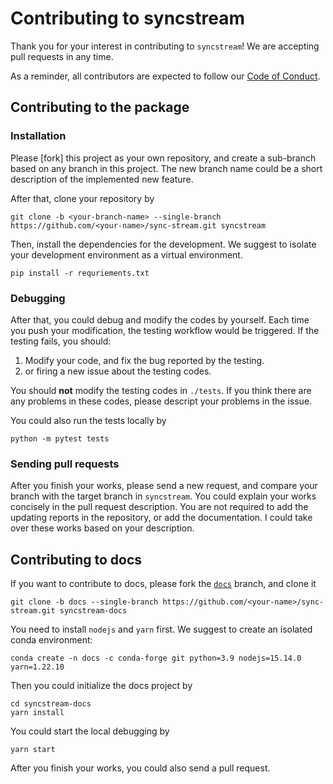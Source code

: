 # Contributing to syncstream

Thank you for your interest in contributing to `syncstream`! We are accepting pull
requests in any time.

As a reminder, all contributors are expected to follow our [Code of Conduct][coc].

[coc]: https://github.com/cainmagi/sync-stream/blob/main/CODE_OF_CONDUCT.md

## Contributing to the package

### Installation

Please [fork] this project as your own repository, and create a sub-branch based on any branch in this project. The new branch name could be a short description of the implemented new feature.

After that, clone your repository by

```shell
git clone -b <your-branch-name> --single-branch https://github.com/<your-name>/sync-stream.git syncstream
```

Then, install the dependencies for the development. We suggest to isolate your development environment as a virtual environment.

```shell
pip install -r requriements.txt
```

### Debugging

After that, you could debug and modify the codes by yourself. Each time you push your modification, the testing workflow would be triggered. If the testing fails, you should:

1. Modify your code, and fix the bug reported by the testing.
2. or firing a new issue about the testing codes.

You should **not** modify the testing codes in `./tests`. If you think there are any problems in these codes, please descript your problems in the issue.

You could also run the tests locally by

```shell
python -m pytest tests
```

### Sending pull requests

After you finish your works, please send a new request, and compare your branch with the target branch in `syncstream`. You could explain your works concisely in the pull request description. You are not required to add the updating reports in the repository, or add the documentation. I could take over these works based on your description.

## Contributing to docs

If you want to contribute to docs, please fork the [`docs`](https://github.com/cainmagi/sync-stream/tree/docs) branch, and clone it

```shell
git clone -b docs --single-branch https://github.com/<your-name>/sync-stream.git syncstream-docs
```

You need to install `nodejs` and `yarn` first. We suggest to create an isolated conda environment:

```shell
conda create -n docs -c conda-forge git python=3.9 nodejs=15.14.0 yarn=1.22.10
```

Then you could initialize the docs project by

```shell
cd syncstream-docs
yarn install
```

You could start the local debugging by

```shell
yarn start
```

After you finish your works, you could also send a pull request.
